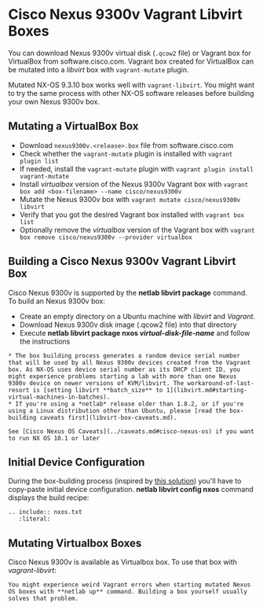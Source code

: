 # Cisco Nexus 9300v Vagrant Libvirt Boxes

You can download Nexus 9300v virtual disk (`.qcow2` file) or Vagrant box for VirtualBox from software.cisco.com. Vagrant box created for VirtualBox can be mutated into a *libvirt* box with `vagrant-mutate` plugin.

Mutated NX-OS 9.3.10 box works well with `vagrant-libvirt`. You might want to try the same process with other NX-OS software releases before building your own Nexus 9300v box.

## Mutating a VirtualBox Box

* Download `nexus9300v.<release>.box` file from software.cisco.com
* Check whether the `vagrant-mutate` plugin is installed with `vagrant plugin list`
* If needed, install the `vagrant-mutate` plugin with `vagrant plugin install vagrant-mutate`
* Install *virtualbox* version of the Nexus 9300v Vagrant box with `vagrant box add <box-filename> --name cisco/nexus9300v`
* Mutate the Nexus 9300v box with `vagrant mutate cisco/nexus9300v libvirt`
* Verify that you got the desired Vagrant box installed with `vagrant box list`
* Optionally remove the *virtualbox* version of the Vagrant box with `vagrant box remove cisco/nexus9300v --provider virtualbox`

## Building a Cisco Nexus 9300v Vagrant Libvirt Box

Cisco Nexus 9300v is supported by the **netlab libvirt package** command. To build an Nexus 9300v box:

* Create an empty directory on a Ubuntu machine with *libvirt* and *Vagrant*.
* Download Nexus 9300v disk image (.qcow2 file) into that directory
* Execute **netlab libvirt package nxos _virtual-disk-file-name_** and follow the instructions

```{warning}
* The box building process generates a random device serial number that will be used by all Nexus 9300v devices created from the Vagrant box. As NX-OS uses device serial number as its DHCP client ID, you might experience problems starting a lab with more than one Nexus 9300v device on newer versions of KVM/libvirt. The workaround-of-last-resort is [setting libvirt **batch_size** to 1](libvirt.md#starting-virtual-machines-in-batches).
* If you're using a *‌netlab* release older than 1.8.2, or if you're using a Linux distribution other than Ubuntu, please [read the box-building caveats first](libvirt-box-caveats.md).
```

```{tip}
See [Cisco Nexus OS Caveats](../caveats.md#cisco-nexus-os) if you want to run NX OS 10.1 or later
```

## Initial Device Configuration

During the box-building process (inspired by [this solution](https://github.com/mweisel/cisco-nxos9kv-vagrant-libvirt)) you'll have to copy-paste initial device configuration. **netlab libvirt config nxos** command displays the build recipe:

```{eval-rst}
.. include:: nxos.txt
   :literal:
```

## Mutating Virtualbox Boxes

Cisco Nexus 9300v is available as Virtualbox box. To use that box with *vagrant-libvirt*:


```{warning}
You might experience weird Vagrant errors when starting mutated Nexus OS boxes with **‌netlab up** command. Building a box yourself usually solves that problem.
```
